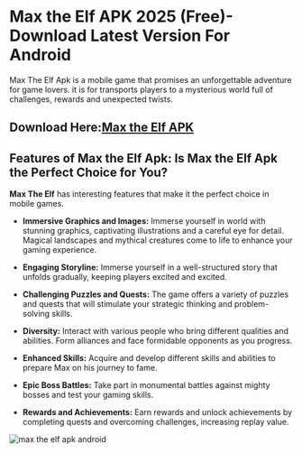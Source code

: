 # Max the Elf APK 2025 (Free)- Download Latest Version For Android
Max The Elf Apk is a mobile game that promises an unforgettable adventure for game lovers. it is for transports players to a mysterious world full of challenges, rewards and unexpected twists.
## Download Here:[Max the Elf APK](https://www.apkroute.com/max-the-elf-apk/)
## Features of Max the Elf Apk: Is Max the Elf Apk the Perfect Choice for You?
**Max The Elf** has interesting features that make it the perfect choice in mobile games.

-   **Immersive Graphics and Images:** Immerse yourself in world with stunning graphics, captivating illustrations and a careful eye for detail. Magical landscapes and mythical creatures come to life to enhance your gaming experience.  
    
-   **Engaging Storyline:** Immerse yourself in a well-structured story that unfolds gradually, keeping players excited and excited.  
    
-   **Challenging Puzzles and Quests:** The game offers a variety of puzzles and quests that will stimulate your strategic thinking and problem-solving skills.  
    
-   **Diversity:** Interact with various people who bring different qualities and abilities. Form alliances and face formidable opponents as you progress.  
    
-   **Enhanced Skills:** Acquire and develop different skills and abilities to prepare Max on his journey to fame.  
    
-   **Epic Boss Battles:** Take part in monumental battles against mighty bosses and test your gaming skills.  
    
-   **Rewards and Achievements:** Earn rewards and unlock achievements by completing quests and overcoming challenges, increasing replay value.

![max the elf apk android ](https://imagedelivery.net/CIEkr-5TcNuFIYP8WrihGg/e095bc82-5115-43b8-e7b2-c6b84f506c00/public)
